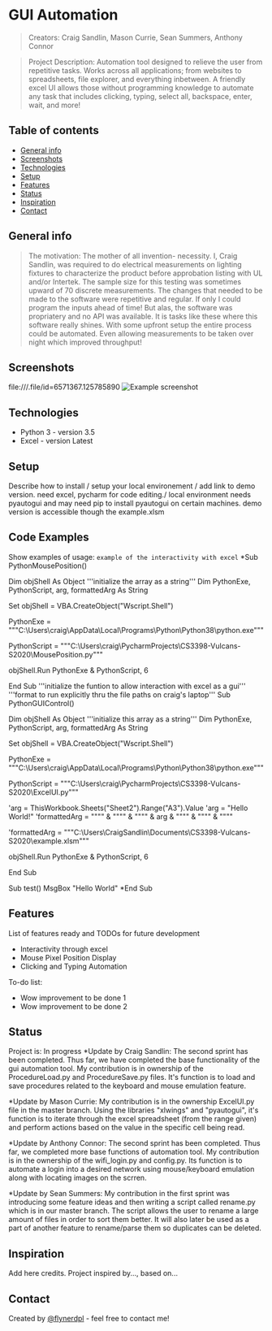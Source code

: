 # GUI Automation
> Creators: Craig Sandlin, Mason Currie, Sean Summers, Anthony Connor

> Project Description: Automation tool designed to relieve the user from repetitive tasks. Works across all applications; from websites to spreadsheets, file explorer, and everything inbetween. A friendly excel UI allows those without programming knowledge to automate any task that includes clicking, typing, select all, backspace, enter, wait, and more! 

## Table of contents
* [General info](#general-info)
* [Screenshots](#screenshots)
* [Technologies](#technologies)
* [Setup](#setup)
* [Features](#features)
* [Status](#status)
* [Inspiration](#inspiration)
* [Contact](#contact)

## General info
> The motivation: The mother of all invention- necessity. I, Craig Sandlin, was required to do electrical measurements on lighting fixtures to characterize the product before approbation listing with UL and/or Intertek. The sample size for this testing was sometimes upward of 70 discrete measurements. The changes that needed to be made to the software were repetitive and regular. If only I could program the inputs ahead of time! But alas, the software was propriatery and no API was available. It is tasks like these where this software really shines. With some upfront setup the entire process could be automated. Even allowing measurements to be taken over night which improved throughput!

## Screenshots
file:///.file/id=6571367.125785890
![Example screenshot](./img/screenshot.png)

## Technologies
* Python 3 - version 3.5
* Excel - version Latest

## Setup
Describe how to install / setup your local environement / add link to demo version.
need excel, pycharm for code editing./ local environment needs pyautogui and may need pip to install pyautogui on certain machines. demo version is accessible though the example.xlsm

## Code Examples
Show examples of usage:
`example of the interactivity with excel`
*Sub PythonMousePosition()

Dim objShell As Object
'''initialize the array as a string'''
Dim PythonExe, PythonScript, arg, formattedArg As String

Set objShell = VBA.CreateObject("Wscript.Shell")

PythonExe = """C:\Users\craig\AppData\Local\Programs\Python\Python38\python.exe"""

PythonScript = """C:\Users\craig\PycharmProjects\CS3398-Vulcans-S2020\MousePosition.py"""

objShell.Run PythonExe & PythonScript, 6


End Sub
'''initialize the funtion to allow interaction with excel as a gui'''
'''format to run explicitly thru the file paths on craig's laptop'''
Sub PythonGUIControl()

Dim objShell As Object
'''initialize this array as a string'''
Dim PythonExe, PythonScript, arg, formattedArg As String

Set objShell = VBA.CreateObject("Wscript.Shell")

PythonExe = """C:\Users\craig\AppData\Local\Programs\Python\Python38\python.exe"""

PythonScript = """C:\Users\craig\PycharmProjects\CS3398-Vulcans-S2020\ExcelUI.py"""

'arg = ThisWorkbook.Sheets("Sheet2").Range("A3").Value
'arg = "Hello World!"
'formattedArg = """" & """" & """" & arg & """" & """" & """"

'formattedArg = """C:\\Users\\CraigSandlin\\Documents\\CS3398-Vulcans-S2020\example.xlsm"""

objShell.Run PythonExe & PythonScript, 6


End Sub

Sub test()
MsgBox "Hello World"
*End Sub

## Features
List of features ready and TODOs for future development
* Interactivity through excel
* Mouse Pixel Position Display
* Clicking and Typing Automation

To-do list:
* Wow improvement to be done 1
* Wow improvement to be done 2

## Status
Project is: In progress
*Update by Craig Sandlin: The second sprint has been completed. Thus far, we have completed the base functionality of the gui automation tool. My contribution is in ownership of the ProcedureLoad.py and ProcedureSave.py files. It's function is to load and save procedures related to the keyboard and mouse emulation feature.

*Update by Mason Currie: My contribution is in the ownership ExcelUI.py file in the master branch. Using the libraries "xlwings" and "pyautogui", it's function is to iterate through the excel spreadsheet (from the range given) and perform actions based on the value in the specific cell being read.

*Update by Anthony Connor: The second sprint has been completed. Thus far, we completed more base functions of automation tool. My contribution is in the ownership of the wifi_login.py and config.py. Its function is to automate a login into a desired network using mouse/keyboard emulation along with locating images on the scrren.

*Update by Sean Summers: My contribution in the first sprint was introducing some feature ideas and then writing a script called rename.py which is in our master branch. The script allows the user to rename a large amount of files in order to sort them better. It will also later be used as a part of another feature to rename/parse them so duplicates can be deleted.

## Inspiration
Add here credits. Project inspired by..., based on...

## Contact
Created by [@flynerdpl](https://www.flynerd.pl/) - feel free to contact me!
